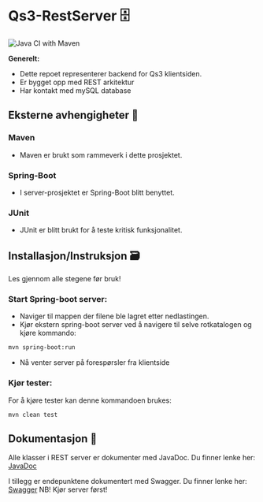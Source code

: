 # Qs3-RestServer 🗄️
![Java CI with Maven](https://github.com/IoT-Students/QS3-RestServer/actions/workflows/maven.yml/badge.svg)

**Generelt:**

- Dette repoet representerer backend for Qs3 klientsiden.
- Er bygget opp med REST arkitektur
- Har kontakt med mySQL database 

## Eksterne avhengigheter 🧱

### Maven
- Maven er brukt som rammeverk i dette prosjektet.

### Spring-Boot
- I server-prosjektet er Spring-Boot blitt benyttet. 

### JUnit
- JUnit er blitt brukt for å teste kritisk funksjonalitet.


## Installasjon/Instruksjon 🗃️

Les gjennom alle stegene før bruk!

### Start Spring-boot server:

- Naviger til mappen der filene ble lagret etter nedlastingen.
- Kjør ekstern spring-boot server ved å navigere til selve rotkatalogen og kjøre kommando:

```bash
mvn spring-boot:run 
```

- Nå venter server på forespørsler fra klientside

### Kjør tester:
For å kjøre tester kan denne kommandoen brukes:
```
mvn clean test
```

## Dokumentasjon 📰
Alle klasser i REST server er dokumenter med JavaDoc. Du finner lenke her: [JavaDoc](https://magnus-farstad.github.io/Qs3-Docs/)

I tillegg er endepunktene dokumentert med Swagger. Du finner lenke her: [Swagger](http://localhost:8085/swagger-ui.html) NB! Kjør server først!
